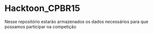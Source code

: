 # Hacktoon_CPBR15
Nesse repositório estarão armazenados os dados necessários para que possamos participar na competição
